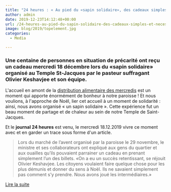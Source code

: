 ```yaml
---
title: "24 heures : « Au pied du «sapin solidaire», des cadeaux simples et nécessaires »"
author: admin
date: 2019-12-23T14:12:48+00:00
url: /24-heures-au-pied-du-sapin-solidaire-des-cadeaux-simples-et-necessaires/
image: blog/2019/topelement.jpg
categories:
  - Media

---
```

### Une centaine de personnes en situation de précarité ont reçu un cadeau mercredi 18 décembre lors du «sapin solidaire» organisé au Temple St-Jacques par le pasteur suffragant Olivier Keshavjee et son équipe.


L'accueil en amont de la [distribution alimentaire des mercredis][1] est un moment qui apporte énormément de bonheur à notre paroisse ! Et nous voulions, à l'approche de Noël, lier cet accueil à un moment de solidarité : ainsi, nous avons organisé « un sapin solidaire ». Cette expérience fut un beau moment de partage et de chaleur au sein de notre Temple de Saint-Jacques.

Et le **journal 24 heures** est venu, le mercredi 18.12.2019 vivre ce moment avec et en garder un trace sous forme d'un article. 

> Lors du marché de l’avent organisé par la paroisse le 29 novembre, le ministre et ses collaborateurs ont expliqué aux gens du quartier et aux ouailles qu’ils pouvaient parrainer un cadeau en prenant simplement l’un des billets. «On a eu un succès retentissant, se réjouit Olivier Keshavjee. Les citoyens voulaient faire quelque chose pour les plus démunis et donner du sens à Noël. Ils ne savaient simplement pas comment s’y prendre. Nous avons joué les intermédiaires.»

<a href="https://www.24heures.ch/vaud-regions/pied-sapin-solidaire-cadeaux-simples-necessaires/story/26780615" class="btn btn-primary">Lire la suite</a>

 [1]: https://www.open-source.church/accueil-alimentaire/